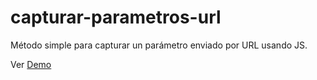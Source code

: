 # capturar-parametros-url
Método simple para capturar un parámetro enviado por URL usando JS.

Ver [Demo](https://alodor24.github.io/capturar-parametros-url)
